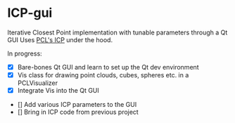 # ICP-gui
Iterative Closest Point implementation with tunable parameters through a Qt GUI
Uses [PCL's ICP](http://docs.pointclouds.org/trunk/classpcl_1_1_iterative_closest_point.html) under the hood.

In progress:
- [x] Bare-bones Qt GUI and learn to set up the Qt dev environment
- [x] Vis class for drawing point clouds, cubes, spheres etc. in a PCLVisualizer
- [x] Integrate Vis into the Qt GUI
- [] Add various ICP parameters to the GUI
- [] Bring in ICP code from previous project
